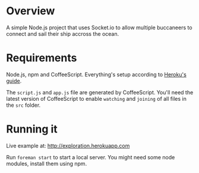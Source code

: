 # Overview

A simple Node.js project that uses Socket.io to allow multiple buccaneers to connect and sail their ship accross the ocean.

# Requirements

Node.js, npm and CoffeeScript. Everything's setup according to [Heroku's guide](http://devcenter.heroku.com/articles/node-js).

The `script.js` and `app.js` file are generated by CoffeeScript. You'll need the latest version of CoffeeScript to enable `watching` and `joining` of all files in the `src` folder.

# Running it

Live example at: http://exploration.herokuapp.com

Run `foreman start` to start a local server. You might need some node modules, install them using npm.
